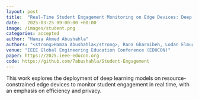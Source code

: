 ```yaml
---
layout: post
title:  "Real-Time Student Engagement Monitoring on Edge Devices: Deep Learning Meets Efficiency and Privacy"
date:   2025-03-25 09:00:00 +00:00
image: /images/student.png
categories: accepted
author: "Hamza Ahmed Abushahla"
authors: "<strong>Hamza Abushahla</strong>, Rana Gharaibeh, Lodan Elmugamer, Ali Reza Sajun, Imran A. Zualkernan"
venue: "IEEE Global Engineering Education Conference (EDUCON)"
paper: https://2025.ieee-educon.org
code: https://github.com/7abushahla/Student-Engagement
---
```

This work explores the deployment of deep learning models on resource-constrained edge devices to monitor student engagement in real time, with an emphasis on efficiency and privacy.
